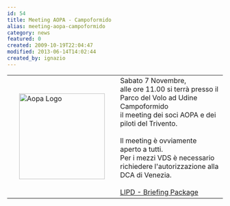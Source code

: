 ```yaml
---
id: 54
title: Meeting AOPA - Campoformido
alias: meeting-aopa-campoformido
category: news
featured: 0
created: 2009-10-19T22:04:47
modified: 2013-06-14T14:02:44
created_by: ignazio
---
```

<table border="0">
 <tbody>
  <tr>
   <td>
    <a href="http://www.aopa.it" target="_blank">
     <img align="left" alt="Aopa Logo" border="0" hspace="20" src="images/stories/aopa-logo.jpg" title="AOPA" width="200"/>
    </a>
    <br/>
    <br/>
   </td>
   <td valign="top">
    Sabato 7 Novembre,
    <br/>
    alle ore 11.00 si terrà presso il Parco del Volo ad Udine Campoformido
    <br/>
    il meeting dei soci AOPA e dei piloti del Trivento.
    <br/>
    <br/>
    Il meeting è ovviamente aperto a tutti.
    <br/>
    Per i mezzi VDS è necessario richiedere l'autorizzazione alla DCA di Venezia.
    <br/>
    <br/>
    <a href="dmdocuments/lipd-briefingpackage.pdf" target="_blank">
     LIPD - Briefing Package
    </a>
   </td>
  </tr>
 </tbody>
</table>

